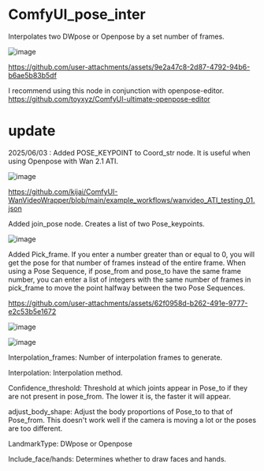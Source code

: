 # ComfyUI_pose_inter

Interpolates two DWpose or Openpose by a set number of frames.

![image](https://github.com/user-attachments/assets/d6ca6492-63a0-4906-8bc3-19ece844e842)


https://github.com/user-attachments/assets/9e2a47c8-2d87-4792-94b6-b6ae5b83b5df

I recommend using this node in conjunction with openpose-editor.
https://github.com/toyxyz/ComfyUI-ultimate-openpose-editor

# update

2025/06/03 : Added POSE_KEYPOINT to Coord_str node. It is useful when using Openpose with Wan 2.1 ATI. 

![image](https://github.com/user-attachments/assets/5484c587-5cdb-40cc-909b-538b98feec66)


https://github.com/kijai/ComfyUI-WanVideoWrapper/blob/main/example_workflows/wanvideo_ATI_testing_01.json

Added join_pose node. Creates a list of two Pose_keypoints.

![image](https://github.com/user-attachments/assets/f2aa8ad7-8b52-4c2c-b382-24b2ef86437c)




Added Pick_frame. 
If you enter a number greater than or equal to 0, you will get the pose for that number of frames instead of the entire frame. When using a Pose Sequence, if pose_from and pose_to have the same frame number, you can enter a list of integers with the same number of frames in pick_frame to move the point halfway between the two Pose Sequences.

https://github.com/user-attachments/assets/62f0958d-b262-491e-9777-e2c53b5e1672

![image](https://github.com/user-attachments/assets/1e2153cc-24d8-4736-8b07-a892bb29f929)


![image](https://github.com/user-attachments/assets/c3ae9695-6724-4dba-8992-665bd0a21033)

Interpolation_frames: Number of interpolation frames to generate.

Interpolation: Interpolation method. 

Confidence_threshold: Threshold at which joints appear in Pose_to if they are not present in pose_from. The lower it is, the faster it will appear. 

adjust_body_shape: Adjust the body proportions of Pose_to to that of Pose_from. This doesn't work well if the camera is moving a lot or the poses are too different. 

LandmarkType: DWpose or Openpose

Include_face/hands: Determines whether to draw faces and hands.




